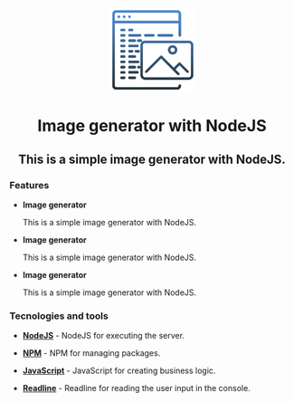 <div style="text-align: center;">
    <img src=".src/../src/imgs/logo.png" width="150" />
</div>
<h1 style="text-align: center;"> Image generator with NodeJS </h1>
<h2 align="center"> This is a simple image generator with NodeJS. </h2>

<h3> Features </h3>
<ul>
    <li>
        <p>
            <b>Image generator</b>
        </p>
        <p>
            This is a simple image generator with NodeJS.
        </p>
    </li>
    <li>
        <p>
            <b>Image generator</b>
        </p>
        <p>
            This is a simple image generator with NodeJS.
        </p>
    </li>
    <li>
        <p>
            <b>Image generator</b>
        </p>
        <p>
            This is a simple image generator with NodeJS.
        </p>
    </li>
</ul>

<h3> Tecnologies and tools </h3>
<ul>
    <li>
        <p>
            <b><a href="https://nodejs.org/">NodeJS</a></b> - NodeJS for executing the server.
        </p>
    </li>
    <li>
        <p>
            <b><a href="https://www.npmjs.com/">NPM</a></b> - NPM for managing packages.
        </p>
    </li>
    <li>
        <p>
            <b><a href="https://developer.mozilla.org/docs/Web/JavaScript">JavaScript</a></b> - JavaScript for creating business logic.
        </p>
    </li>
    <li>
        <p>
            <b><a href="https://nodejs.org/api/readline.html">Readline</a></b> - Readline for reading the user input in the console.
        </p>
    </li>
</ul>